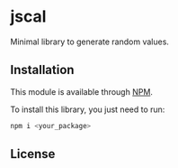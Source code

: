 # jscal
Minimal library to generate random values.

## Installation
This module is available through [NPM](https://www.npmjs.com/).

To install this library, you just need to run:
```bash
npm i <your_package>
```

## License
